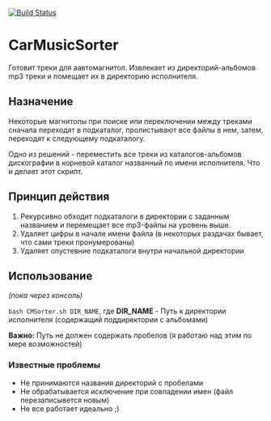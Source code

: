 [![Build Status](https://travis-ci.org/intervisionlord/CarMusicSorter.svg?branch=master)](https://travis-ci.org/intervisionlord/CarMusicSorter)

# CarMusicSorter
Готовит треки для аавтомагнитол. Извлекает из директорий-альбомов mp3 треки и помещает их в директорию исполнителя.

## Назначение
Некоторые магнитолы при поиске или переключении между треками сначала переходят в подкаталог, пролистывают все файлы в нем, затем,
переходят к следующему подкаталогу.

Одно из решений - переместить все треки из каталогов-альбомов дискографии в корневой каталог названный по имени исполнителя.
Что и делает этот скрипт.

## Принцип действия
 1. Рекурсивно обходит подкаталоги в директории с заданным названием и перемещает все mp3-файлы на уровень выше.
 2. Удаляет цифры в начале имени файла (в некоторых раздачах бывает, что сами треки пронумерованы)
 3. Удаляет опустевние подкаталоги внутри начальной директории
 
## Использование
*(пока через консоль)*

`bash CMSorter.sh DIR_NAME`, где **DIR_NAME** - Путь к директории исполнителя (содержащий поддиректории с альбомами)

**Важно:** Путь не должен содержать пробелов (я работаю над этим по мере возможностей)

### Известные проблемы ###
 * Не принимаются названия директорий с пробелами
 * Не обрабатывается исключение при совпадении имен (файл перезаписывется новым)
 * Не все работает идеально ;)
